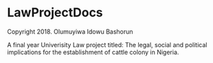 # LawProjectDocs
Copyright 2018. Olumuyiwa Idowu Bashorun

A final year Univerisity Law project titled: The legal, social and political implications for the establishment of cattle colony in 
Nigeria.
